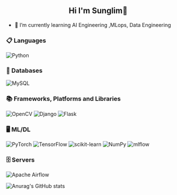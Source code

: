 <h2 align="center"> Hi I'm Sunglim👋 </h3>

- 🌱  I’m currently learning AI Engineering ,MLops, Data Engineering
### 📋 Languages
![Python](https://img.shields.io/badge/python-3670A0?style=for-the-badge&logo=python&logoColor=ffdd54)
### 💾 Databases
![MySQL](https://img.shields.io/badge/mysql-4479A1.svg?style=for-the-badge&logo=mysql&logoColor=white)
### 📚 Frameworks, Platforms and Libraries
![OpenCV](https://img.shields.io/badge/opencv-%23white.svg?style=for-the-badge&logo=opencv&logoColor=white)
![Django](https://img.shields.io/badge/django-%23092E20.svg?style=for-the-badge&logo=django&logoColor=white)
![Flask](https://img.shields.io/badge/flask-%23000.svg?style=for-the-badge&logo=flask&logoColor=white)
### 🖥️ ML/DL
![PyTorch](https://img.shields.io/badge/PyTorch-%23EE4C2C.svg?style=for-the-badge&logo=PyTorch&logoColor=white)
![TensorFlow](https://img.shields.io/badge/TensorFlow-%23FF6F00.svg?style=for-the-badge&logo=TensorFlow&logoColor=white)
![scikit-learn](https://img.shields.io/badge/scikit--learn-%23F7931E.svg?style=for-the-badge&logo=scikit-learn&logoColor=white)
![NumPy](https://img.shields.io/badge/numpy-%23013243.svg?style=for-the-badge&logo=numpy&logoColor=white)
![mlflow](https://img.shields.io/badge/mlflow-%23d9ead3.svg?style=for-the-badge&logo=numpy&logoColor=blue)
### 🗄️ Servers
![Apache Airflow](https://img.shields.io/badge/Apache%20Airflow-017CEE?style=for-the-badge&logo=Apache%20Airflow&logoColor=white)

![Anurag's GitHub stats](https://github-readme-stats.vercel.app/api?username=lim4373&show_icons=true&theme=cobalt)

